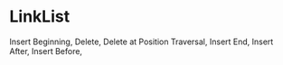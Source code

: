 # LinkList
  Insert Beginning,
  Delete,
  Delete at Position
  Traversal,
  Insert End,
  Insert After,
  Insert Before,
  
  
